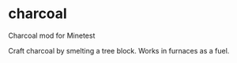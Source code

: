 charcoal
========

Charcoal mod for Minetest

Craft charcoal by smelting a tree block. Works in furnaces as a fuel.
